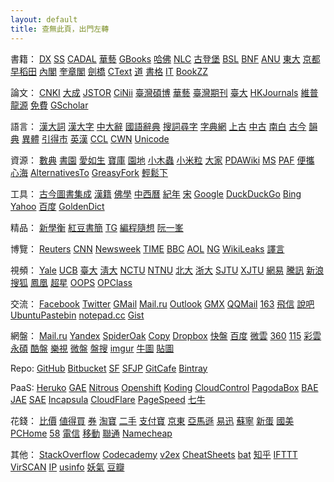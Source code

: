 ```yaml
---
layout: default
title: 查無此頁，出門左轉
---
```

書籍：
<a href="http://edu.duxiu.com/" rel="external">DX</a>
<a href="http://sslibbook1.sslibrary.com/" rel="external">SS</a>
<a href="http://www.cadal.zju.edu.cn/" rel="external">CADAL</a>
<a href="http://www.airitibooks.com/" rel="external">華藝</a>
<a href="http://books.google.com.tw/" rel="external">GBooks</a>
<a href="http://library.harvard.edu/" rel="external">哈佛</a>
<a href="http://mylib.nlc.gov.cn/" rel="external">NLC</a>
<a href="http://www.gutenberg.org/wiki/Main_Page" rel="external">古登堡</a>
<a href="http://ostasien.digitale-sammlungen.de/en/fs1/home/static.html" rel="external">BSL</a>
<a href="http://gallica.bnf.fr/" rel="external">BNF</a>
<a href="https://digitalcollections.anu.edu.au/" rel="external">ANU</a>
<a href="http://imglib.ioc.u-tokyo.ac.jp/" rel="external">東大</a>
<a href="http://http://kanji.zinbun.kyoto-u.ac.jp/kanseki" rel="external">京都</a>
<a href="http://www.wul.waseda.ac.jp/kotenseki/advanced_search.html" rel="external">早稻田</a>
<a href="http://www.digital.archives.go.jp/" rel="external">內閣</a>
<a href="http://kyujanggak.snu.ac.kr/" rel="external">奎章閣</a>
<a href="http://ebooks.cambridge.org/" rel="external">劍橋</a>
<a href="http://ctext.org/" rel="external">CText</a>
<a href="http://www.byscrj.com/jmm/index.htm" rel="external">道</a>
<a href="http://shuge.org/" rel="external">書格</a>
<a href="http://it-ebooks.info/" rel="external">IT</a>
<a href="http://bookzz.org/" rel="external">BookZZ</a>

論文：
<a href="http://scholar.cnki.net/" rel="external">CNKI</a>
<a href="http://www.dachengdata.com/" rel="external">大成</a>
<a href="http://www.jstor.org/" rel="external">JSTOR</a>
<a href="http://ci.nii.ac.jp/" rel="external">CiNii</a>
<a href="http://ndltd.ncl.edu.tw" rel="external">臺灣碩博</a>
<a href="http://www.airitilibrary.cn/" rel="external">華藝</a>
<a href="http://readopac.ncl.edu.tw/nclJournal/" rel="external">臺灣期刊</a>
<a href="http://www.press.ntu.edu.tw/ejournal/index.asp" rel="external">臺大</a>
<a href="http://sunzi1.lib.hku.hk/hkjo/index.jsp" rel="external">HKJournals</a>
<a href="http://www.cqvip.com/journal/" rel="external">維普</a>
<a href="http://www.qikan.com.cn/" rel="external">龍源</a>
<a href="http://www.paper800.com/" rel="external">免費</a>
<a href="http://scholar.google.com/" rel="external">GScholar</a>

語言：
<a href="http://218.78.212.175/hd/APP.asp" rel="external">漢大詞</a>
<a href="http://korat.ibc.ac.th/Dictionary-on-Line/Chinese_Classic/index.html" rel="external">漢大字</a>
<a href="http://korat.ibc.ac.th/Dictionary-on-Line/Chinese_Classic_TW/index.html" rel="external">中大辭</a>
<a href="http://140.111.34.46/newDict/dict/index.html" rel="external">國語辭典</a>
<a href="http://words.sinica.edu.tw/sou/sou.html" rel="external">搜詞尋字</a>
<a href="http://www.zhongwen.com/zi.htm" rel="external">字典網</a>
<a href="http://www.eastling.org/oc/oldage.aspx" rel="external">上古</a>
<a href="http://www.eastling.org/tdfweb/midage.aspx" rel="external">中古</a>
<a href="http://www.eastling.org/tdfweb/cmp.aspx?name=122" rel="external">南白</a>
<a href="http://xiaoxue.iis.sinica.edu.tw/ccr/" rel="external">古今</a>
<a href="http://ytenx.org/" rel="external">韻典</a>
<a href="http://dict.variants.moe.edu.tw/main.htm" rel="external">異體</a>
<a href="http://www.mebag.com/index/" rel="external">引得市</a>
<a href="http://cdict.info" rel="external">英漢</a>
<a href="http://ccl.pku.edu.cn:8080/ccl_corpus/" rel="external">CCL</a>
<a href="http://cwn.ling.sinica.edu.tw/" rel="external">CWN</a>
<a href="http://www.unicode.org/Public/zipped/" rel="external">Unicode</a>

資源：
<a href="http://bbs.gxsd.com.cn/" rel="external">數典</a>
<a href="https://www.eshuyuan.net" rel="external">書園</a>
<a href="http://forum.er07.com/index.php" rel="external">愛如生</a>
<a href="http://www.dushubaoku.cn/forum.php" rel="external">寶庫</a>
<a href="http://www.readfree.net/bbs/" rel="external">園地</a>
<a href="http://emuch.net/bbs/index.php" rel="external">小木蟲</a>
<a href="http://www.xiaomili.cn/" rel="external">小米粒</a>
<a href="http://club.topsage.com/forum.php" rel="external">大家</a>
<a href="http://www.pdawiki.com/forum/forum.php" rel="external">PDAWiki</a>
<a href="http://itellyou.cn/" rel="external">MS</a>
<a href="http://portableapps.com/apps" rel="external">PAF</a>
<a href="http://forum.portableappc.com/viewtopic.php?f=4&t=386" rel="external">便攜</a>
<a href="http://hrtsea.com/" rel="external">心海</a>
<a href="http://alternativeto.net/" rel="external">AlternativesTo</a>
<a href="https://greasyfork.org/" rel="external">GreasyFork</a>
<a href="http://ezdl.it/" rel="external">輕鬆下</a>

工具：
<a href="http://gjtsjc.gxu.edu.cn/" rel="external">古今圖書集成</a>
<a href="http://hanji.sinica.edu.tw/index.html" rel="external">漢籍</a>
<a href="http://dev.ddbc.edu.tw/glossaries/search.php" rel="external">佛學</a>
<a href="http://db1x.sinica.edu.tw/sinocal/" rel="external">中西曆</a>
<a href="http://www.alai.net/app/index.php/His/" rel="external">紀年</a>
<a href="http://webgis.sinica.edu.tw/bsgis/viewer.php" rel="external">宋</a>
<a href="http://203.116.165.138/" rel="external">Google</a>
<a href="https://duckduckgo.com/" rel="external">DuckDuckGo</a>
<a href="http://www.bing.com/" rel="external">Bing</a>
<a href="https://www.yahoo.com/" rel="external">Yahoo</a>
<a href="http://www.baidu.com/" rel="external">百度</a>
<a href="https://github.com/goldendict/goldendict/wiki/Early-Access-Builds-for-Windows" rel="external">GoldenDict</a>

精品：
<a href="http://mypaper.pchome.com.tw/ngoigp" rel="external">新學衡</a>
<a href="http://ilofen.blogspot.com/" rel="external">紅豆書簡</a>
<a href="http://www.tglin.idv.tw/epaper/epaper_list.htm" rel="external">TG</a>
<a href="http://program-think.blogspot.com/" rel="external">編程隨想</a>
<a href="http://www.ruanyifeng.com/blog/" rel="external">阮一峯</a>

博覽：
<a href="http://www.reuters.com/" rel="external">Reuters</a>
<a href="http://www.cnn.com/" rel="external">CNN</a>
<a href="http://www.newsweek.com/" rel="external">Newsweek</a>
<a href="http://time.com/" rel="external">TIME</a>
<a href="http://www.bbc.co.uk/" rel="external">BBC</a>
<a href="http://www.aol.com/" rel="external">AOL</a>
<a href="http://www.nationalgeographic.com/" rel="external">NG</a>
<a href="https://wikileaks.org/" rel="external">WikiLeaks</a>
<a href="http://www.yeeyan.org/" rel="external">譯言</a>

視頻：
<a href="http://oyc.yale.edu" rel="external">Yale</a>
<a href="http://www.youtube.com/ucberkeley" rel="external">UCB</a>
<a href="http://ocw.aca.ntu.edu.tw/ntu-ocw/" rel="external">臺大</a>
<a href="http://ocw.nthu.edu.tw/ocw/index.php" rel="external">淸大</a>
<a href="http://ocw.nctu.edu.tw/" rel="external">NCTU</a>
<a href="http://ocw.lib.ntnu.edu.tw/" rel="external">NTNU</a>
<a href="http://opencourse.pku.edu.cn/" rel="external">北大</a>
<a href="http://ocw.zju.edu.cn/cn/default.jsp" rel="external">浙大</a>
<a href="http://v.sjtu.edu.cn/" rel="external">SJTU</a>
<a href="http://oc.xjtu.edu.cn/" rel="external">XJTU</a>
<a href="http://open.163.com/" rel="external">網易</a>
<a href="http://v.qq.com/zt2011/open/" rel="external">騰訊</a>
<a href="http://open.sina.com.cn/" rel="external">新浪</a>
<a href="http://tv.sohu.com/open/" rel="external">搜狐</a>
<a href="http://v.ifeng.com/gongkaike/" rel="external">鳳凰</a>
<a href="http://openv.chaoxing.com/" rel="external">超星</a>
<a href="http://www.myoops.org/cocw/index.htm" rel="external">OOPS</a>
<a href="http://www.opclass.com/" rel="external">OPClass</a>

交流：
<a href="https://www.facebook.com/" rel="external">Facebook</a>
<a href="https://twitter.com/" rel="external">Twitter</a>
<a href="https://www.gmail.com/" rel="external">GMail</a>
<a href="https://mail.ru/" rel="external">Mail.ru</a>
<a href="https://outlook.com/" rel="external">Outlook</a>
<a href="http://www.gmx.com/" rel="external">GMX</a>
<a href="https://mail.qq.com/" rel="external">QQMail</a>
<a href="http://mail.163.com/" rel="external">163</a>
<a href="https://webim.feixin.10086.cn/login.aspx" rel="external">飛信</a>
<a href="http://www.shuobar.cn/" rel="external">說吧</a>
<a href="http://paste.ubuntu.com/" rel="external">UbuntuPastebin</a>
<a href="http://notepad.cc/" rel="external">notepad.cc</a>
<a href="https://gist.github.com/" rel="external">Gist</a>

網盤：
<a href="https://cloud.mail.ru/" rel="external">Mail.ru</a>
<a href="https://disk.yandex.com" rel="external">Yandex</a>
<a href="https://spideroak.com/" rel="external">SpiderOak</a>
<a href="https://www.copy.com/" rel="external">Copy</a>
<a href="https://www.dropbox.com/" rel="external">Dropbox</a>
<a href="http://www.kuaipan.cn/home.htm" rel="external">快盤</a>
<a href="http://pan.baidu.com/" rel="external">百度</a>
<a href="http://www.weiyun.com/" rel="external">微雲</a>
<a href="http://yunpan.360.cn/" rel="external">360</a>
<a href="http://115.com/" rel="external">115</a>
<a href="https://caiyun.feixin.10086.cn/" rel="external">彩雲</a>
<a href="http://www.ys168.com/" rel="external">永碩</a>
<a href="http://www.kanbox.com/" rel="external">酷盤</a>
<a href="http://cloud.letv.com/webdisk/home/index" rel="external">樂視</a>
<a href="http://vdisk.weibo.com/" rel="external">微盤</a>
<a href="http://www.pansou.com/" rel="external">盤搜</a>
<a href="http://imgur.com/" rel="external">imgur</a>
<a href="http://ntu.me/" rel="external">牛圖</a>
<a href="http://tietuku.com/" rel="external">貼圖</a>

Repo:
<a href="https://github.com/" rel="external">GitHub</a>
<a href="https://bitbucket.org/" rel="external">Bitbucket</a>
<a href="http://sf.net" rel="external">SF</a>
<a href="http://sourceforge.jp/" rel="external">SFJP</a>
<a href="https://gitcafe.com/" rel="external">GitCafe</a>
<a href="https://bintray.com/" rel="external">Bintray</a>

PaaS:
<a href="http://www.heroku.com/" rel="external">Heruko</a>
<a href="https://appengine.google.com/" rel="external">GAE</a>
<a href="https://www.nitrous.io/" rel="external">Nitrous</a>
<a href="https://openshift.redhat.com/app/" rel="external">Openshift</a>
<a href="https://koding.com/" rel="external">Koding</a>
<a href="https://www.cloudcontrol.com/" rel="external">CloudControl</a>
<a href="https://pagodabox.com/" rel="external">PagodaBox</a>
<a href="http://developer.baidu.com/cloud/rt" rel="external">BAE</a>
<a href="http://appengine.jd.com/product/jae.html" rel="external">JAE</a>
<a href="http://sae.sina.com.cn/" rel="external">SAE</a>
<a href="http://www.incapsula.com/" rel="external">Incapsula</a>
<a href="https://www.cloudflare.com/" rel="external">CloudFlare</a>
<a href="https://developers.google.com/speed/pagespeed/service" rel="external">PageSpeed</a>
<a href="http://www.qiniu.com/" rel="external">七牛</a>

花錢：
<a href="http://www.box-z.com/" rel="external">比價</a>
<a href="http://www.smzdm.com/" rel="external">値得買</a>
<a href="http://www.quandoudou.com/" rel="external">券</a>
<a href="http://www.taobao.com/" rel="external">淘寶</a>
<a href="http://2.taobao.com/" rel="external">二手</a>
<a href="https://www.alipay.com/" rel="external">支付寶</a>
<a href="http://jd.com/" rel="external">京東</a>
<a href="http://www.amazon.cn/" rel="external">亞馬遜</a>
<a href="http://www.51buy.com/" rel="external">易迅</a>
<a href="http://www.suning.com/" rel="external">蘇寧</a>
<a href="http://www.newegg.cn/" rel="external">新蛋</a>
<a href="http://www.gome.com.cn/" rel="external">國美</a>
<a href="http://global.pchome.com.tw/index/" rel="external">PCHome</a>
<a href="http://58.com/" rel="external">58</a>
<a href="http://189.cn/" rel="external">電信</a>
<a href="http://gx.10086.cn/" rel="external">移動</a>
<a href="http://www.10010.com/" rel="external">聯通</a>
<a href="https://www.namecheap.com/" rel="external">Namecheap</a>

其他：
<a href="http://stackoverflow.com/" rel="external">StackOverflow</a>
<a href="http://www.codecademy.com/" rel="external">Codecademy</a>
<a href="http://www.v2ex.com/" rel="external">v2ex</a>
<a href="http://www.cheat-sheets.org/" rel="external">CheatSheets</a>
<a href="http://www.bathome.net/" rel="external">bat</a>
<a href="http://www.zhihu.com/" rel="external">知乎</a>
<a href="https://ifttt.com/" rel="external">IFTTT</a>
<a href="http://www.virscan.org/" rel="external">VirSCAN</a>
<a href="http://ip.chinaz.com/" rel="external">IP</a>
<a href="http://usinfo.me/" rel="external">usinfo</a>
<a href="http://www.u17.com/" rel="external">妖氣</a>
<a href="http://book.douban.com/" rel="external">豆瓣</a>

